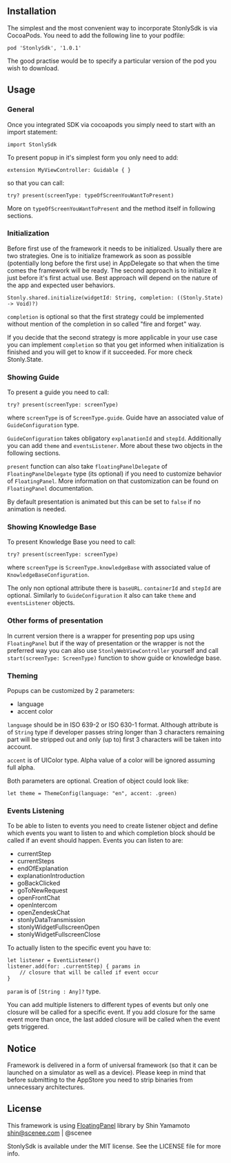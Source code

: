 ## Installation

The simplest and the most convenient way to incorporate StonlySdk is via CocoaPods. You need to add the following line to your podfile:

```
pod 'StonlySdk', '1.0.1'
```

The good practise would be to specify a particular version of the pod you wish to download.

## Usage

### General

Once you integrated SDK via cocoapods you simply need to start with an import statement:

```
import StonlySdk
```

To present popup in it's simplest form you only need to add:

```
extension MyViewController: Guidable { }
```

so that you can call:

```
try? present(screenType: typeOfScreenYouWantToPresent)
```

More on `typeOfScreenYouWantToPresent` and the method itself in following sections.

### Initialization

Before first use of the framework it needs to be initialized. Usually there are two strategies. One is to initialize framework as soon as possible (potentially long before the first use) in AppDelegate so that when the time comes the framework will be ready. The second approach is to initialize it just before it's first actual use. Best approach will depend on the nature of the app and expected user behaviors.

```
Stonly.shared.initialize(widgetId: String, completion: ((Stonly.State) -> Void)?)
```

`completion` is optional so that the first strategy could be implemented without mention of the completion in so called "fire and forget" way.

If you decide that the second strategy is more applicable in your use case you can implement `completion` so that you get informed when initialization is finished and you will get to know if it succeeded. For more check Stonly.State.

### Showing Guide

To present a guide you need to call:

```
try? present(screenType: screenType)
```

where `screenType` is of `ScreenType.guide`. Guide have an associated value of `GuideConfiguration` type.

`GuideConfiguration` takes obligatory `explanationId` and `stepId`. Additionally you can add `theme` and `eventsListener`. More about these two objects in the following sections.

`present` function can also take `floatingPanelDelegate` of `FloatingPanelDelegate` type (its optional) if you need to customize behavior of `FloatingPanel`. More information on that customization can be found on `FloatingPanel` documentation.

By default presentation is animated but this can be set to `false` if no animation is needed.

### Showing Knowledge Base

To present Knowledge Base you need to call:

```
try? present(screenType: screenType)
```

where `screenType` is `ScreenType.knowledgeBase` with associated value of `KnowledgeBaseConfiguration`.

The only non optional attribute there is `baseURL`. `containerId` and `stepId` are optional. Similarly to `GuideConfiguration` it also can take `theme` and `eventsListener` objects.

### Other forms of presentation

In current version there is a wrapper for presenting pop ups using `FloatingPanel` but if the way of presentation or the wrapper is not the preferred way you can also use `StonlyWebViewController` yourself and call `start(screenType: ScreenType)` function to show guide or knowledge base.

### Theming

Popups can be customized by 2 parameters:

- language
- accent color

`language` should be in ISO 639-2 or ISO 630-1 format. Although attribute is of `String` type if developer passes string longer than 3 characters remaining part will be stripped out and only (up to) first 3 characters will be taken into account.

`accent` is of UIColor type. Alpha value of a color will be ignored assuming full alpha.

Both parameters are optional. Creation of object could look like:

```
let theme = ThemeConfig(language: "en", accent: .green)
```

### Events Listening

To be able to listen to events you need to create listener object and define which events you want to listen to and which completion block should be called if an event should happen. Events you can listen to are:

- currentStep
- currentSteps
- endOfExplanation
- explanationIntroduction
- goBackClicked
- goToNewRequest
- openFrontChat
- openIntercom
- openZendeskChat
- stonlyDataTransmission
- stonlyWidgetFullscreenOpen
- stonlyWidgetFullscreenClose

To actually listen to the specific event you have to:

```
let listener = EventListener()
listener.add(for: .currentStep) { params in
    // closure that will be called if event occur
}
```

`param` is of `[String : Any]?` type.

You can add multiple listeners to different types of events but only one closure will be called for a specific event. If you add closure for the same event more than once, the last added closure will be called when the event gets triggered.

## Notice

Framework is delivered in a form of universal framework (so that it can be launched on a simulator as well as a device). Please keep in mind that before submitting to the AppStore you need to strip binaries from unnecessary architectures.

## License

This framework is using [FloatingPanel](https://github.com/SCENEE/FloatingPanel) library by Shin Yamamoto shin@scenee.com | @scenee

StonlySdk is available under the MIT license. See the LICENSE file for more info.
